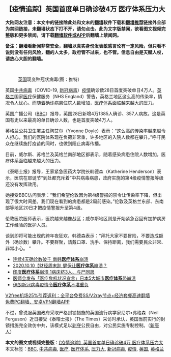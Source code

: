  <h2>【疫情追踪】英国首度单日确诊破4万 医疗体系压力大</h2> <p class="notice"><b>大陆网友注意：本文中的链接除此处和文末的<a href="https://github.com/bannedbook/fanqiang" >翻墙</a>软件下载和<a href="https://github.com/killgcd/justmysocks/blob/master/README.md">翻墙推荐</a>链接外全部为禁网链接，未翻墙状态下打不开，请勿点击。此为文字版禁闻，欲看图文视频完整版和更多禁闻，请下载<a href="https://github.com/bannedbook/fanqiang">翻墙软件或APP</a>后翻墙上禁闻网。</p><p>备注：翻墙看新闻非常安全，翻墙以真实身份发表敏感言论有一定风险，但只看不说则没有任何风险，翻的人太多，政府管不过来，也不管。信息自由是天赋人权，请放心大胆的翻墙。</b></p>  <div class="entry"> <br /> <figure><figcaption class="wp-caption-text"><a href="https://www.bannedbook.org/bnews/tag/%e8%8b%b1%e5%9b%bd/" class="st_tag internal_tag" rel="tag" title="标签 英国 下的日志">英国</a>现变种冠状病毒(图：推特）</figcaption></figure> <p>英国<a href="https://www.bannedbook.org/bnews/tag/%e4%b8%ad%e5%85%b1%e7%97%85%e6%af%92/" class="st_tag internal_tag" rel="tag" title="标签 中共病毒 下的日志">中共病毒</a>（COVID-19, <a href="https://www.bannedbook.org/bnews/tag/%e6%96%b0%e5%86%a0%e7%97%85%e6%af%92/" class="st_tag internal_tag" rel="tag" title="标签 新冠病毒 下的日志">新冠病毒</a>）<a href="https://www.bannedbook.org/bnews/tag/%E7%96%AB%E6%83%85/" class="st_tag internal_tag" rel="tag" title="标签 疫情 下的日志">疫情</a>确诊数28日首度突破单日4万人。<a href="https://www.bannedbook.org/bnews/tag/%e8%8b%b1%e6%a0%bc%e5%85%b0/" class="st_tag internal_tag" rel="tag" title="标签 英格兰 下的日志">英格兰</a>国家<a href="https://www.bannedbook.org/bnews/tag/%E5%8C%BB%E7%96%97/" class="st_tag internal_tag" rel="tag" title="标签 医疗 下的日志">医疗</a>保健服务（NHS England）警告，英格兰地区这么高的传染率，情况令人忧心。而随着确诊病患住院人数增加，<a href="https://www.bannedbook.org/bnews/tag/%E5%8C%BB%E7%96%97%E4%BD%93%E7%B3%BB/" class="st_tag internal_tag" rel="tag" title="标签 医疗体系 下的日志">医疗体系</a>面临越来越大的压力。</p> <p>英国广播公司（<a href="https://www.bannedbook.org/bnews/tag/bbc/" class="st_tag internal_tag" rel="tag" title="标签 BBC 下的日志">BBC</a>）报导，英国28日新增4万1385人确诊、357人病故。这是英国有史以来最高的单日确诊人数，也是首度突破4万人。</p> <p>英格兰公共卫生署主任陶艾尔（Yvonne Doyle）表示：“这么高的传染率越来越令人担心，我们的医院体系现在负荷非常重，许多地区的入院人数都在攀升。”呼吁民众在继续施打疫苗的同时，也做到阻止病毒传播。</p>  <p>目前，威尔斯、苏格兰及英格兰南部地区都表示，随着感染病患住院人数增加，医疗体系面临越来越大的压力。</p> <p>《泰晤士报》报导，王家紧急医药大学院长韩德森（Katherine Henderson）表示，医院在耶诞节“到处都充斥着”中共病毒病患，政府实施的第4级疫情警报等级还没有发挥效用。</p> <p>她接受BBC访问表示：“我们希望伦敦因为第4级警报的禁令让传染率下降，但出现了很大时间差。我们现在看到的病患都是2周前感染。”伦敦及英格兰东部、东南部等地区20日才把疫情警报升至第4级。</p>  <p>伦敦医院医师表示，医院越来越像战区；威尔斯地区则是开始紧急召回有加护病房工作经验的医护人员。</p> <p>谈到即将可能出现的跨年夜狂欢，韩德森表示：“拜托大家不要冒险，不要造成额外（确诊数）攀升。不要群聚，请戴口罩、洗手、保持距离，我们需要民众非常、非常小心。 ”</p> <ul class='op-related-articles' title='相关阅读'> <li><a href='https://www.bannedbook.org/bnews/worldnews/20201220/1451382.html' target='_blank'>连续4天确诊数破千 南韩<b>医疗体系</b>崩溃</a></li> <li><a href='https://www.bannedbook.org/bnews/taiwannews/20201011/1411594.html' target='_blank'>2020.10.10【财经周末趴 健保让<b>医疗体系</b>崩溃？</a></li> <li><a href='https://www.bannedbook.org/bnews/baitai/20200517/1330072.html' target='_blank'>印度<b>医疗体系</b>崩溃 1病床挤3人、与尸同房</a></li> <li><a href='https://www.bannedbook.org/bnews/comments/20200402/1305085.html' target='_blank'>医师会发布「医疗危机状况宣言」日本5大城市<b>医疗体系</b>恐崩溃</a></li> <li><a href='https://www.bannedbook.org/bnews/worldnews/20200315/1294265.html' target='_blank'>伊朗新冠病毒疫情令<b>医疗体系</b>不堪重负</a></li> </ul> <p class="texttj"> <a href="https://github.com/bannedbook/fanqiang/wiki/V2ray%E6%9C%BA%E5%9C%BA" target="_blank">V2free机场25%引荐返利：全平台免费SS/V2ray节点+经济套餐高速翻墙</a><br/> <a href="https://github.com/bannedbook/fanqiang/wiki/%E7%A6%81%E9%97%BB%E7%BD%91%E5%AE%89%E5%8D%93%E7%BF%BB%E5%A2%99%E6%96%B0%E9%97%BBAPP" target="_blank">免费PC翻墙、安卓VPN翻墙APP</a></p><p>不过，曾说服英国政府采取严格封锁措施的英国流行病学家尼尔•弗格森（Neil Ferguson）近日接受《泰晤士报》（The Times）采访时承认，英国当前实行的封锁措施完全效仿中共，该模式足以<span class='wp_keywordlink'><a href="https://www.bannedbook.org/forum2/topic21.html" title="《剥夺》 黄建民 著" target="_blank">剥夺</a></span>公民自由，对公民实施专制控制。（<span class='wp_keywordlink_affiliate'><a href="https://www.ntdtv.com/" title="新唐人">新唐人</a></span>）</p> <a name='sharetosocial'></a>       <div><b>本文的图文或视频完整版</b>：<a href='https://www.bannedbook.org/bnews/comments/20201230/1457443.html'>【疫情追踪】英国首度单日确诊破4万 医疗体系压力大</a></div>  </div><!--END ENTRY--> <div class="postfooter"> <div>本文标签：<a href="https://www.bannedbook.org/bnews/tag/bbc/" rel="tag">BBC</a>, <a href="https://www.bannedbook.org/bnews/tag/%e4%b8%ad%e5%85%b1%e7%97%85%e6%af%92/" rel="tag">中共病毒</a>, <a href="https://www.bannedbook.org/bnews/tag/%E5%8C%BB%E7%96%97/" rel="tag">医疗</a>, <a href="https://www.bannedbook.org/bnews/tag/%E5%8C%BB%E7%96%97%E4%BD%93%E7%B3%BB/" rel="tag">医疗体系</a>, <a href="https://www.bannedbook.org/bnews/tag/%E5%8E%8B%E5%8A%9B%E5%A4%A7/" rel="tag">压力大</a>, <a href="https://www.bannedbook.org/bnews/tag/%e6%96%b0%e5%86%a0%e7%97%85%e6%af%92/" rel="tag">新冠病毒</a>, <a href="https://www.bannedbook.org/bnews/tag/%E7%96%AB%E6%83%85/" rel="tag">疫情</a>, <a href="https://www.bannedbook.org/bnews/tag/%e8%8b%b1%e5%9b%bd/" rel="tag">英国</a>, <a href="https://www.bannedbook.org/bnews/tag/%e8%8b%b1%e6%a0%bc%e5%85%b0/" rel="tag">英格兰</a></div>  </div><!--END POSTFOOTER--> 